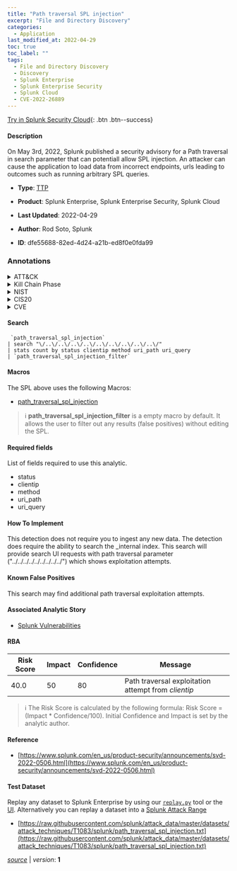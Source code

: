 ```yaml
---
title: "Path traversal SPL injection"
excerpt: "File and Directory Discovery"
categories:
  - Application
last_modified_at: 2022-04-29
toc: true
toc_label: ""
tags:
  - File and Directory Discovery
  - Discovery
  - Splunk Enterprise
  - Splunk Enterprise Security
  - Splunk Cloud
  - CVE-2022-26889
---
```




[Try in Splunk Security Cloud](https://www.splunk.com/en_us/cyber-security.html){: .btn .btn--success}

#### Description

On May 3rd, 2022, Splunk published a security advisory for a Path traversal in search parameter that can potentiall allow SPL injection. An attacker can cause the application to load data from incorrect endpoints, urls leading to outcomes such as running arbitrary SPL queries.

- **Type**: [TTP](https://github.com/splunk/security_content/wiki/Detection-Analytic-Types)
- **Product**: Splunk Enterprise, Splunk Enterprise Security, Splunk Cloud

- **Last Updated**: 2022-04-29
- **Author**: Rod Soto, Splunk
- **ID**: dfe55688-82ed-4d24-a21b-ed8f0e0fda99

### Annotations
<details>
  <summary>ATT&CK</summary>

<div markdown="1">

#### [ATT&CK](https://attack.mitre.org/)

| ID          | Technique   | Tactic         |
| ----------- | ----------- |--------------- |
| [T1083](https://attack.mitre.org/techniques/T1083/) | File and Directory Discovery | Discovery |

</div>
</details>


<details>
  <summary>Kill Chain Phase</summary>

<div markdown="1">

* Exploitation


</div>
</details>


<details>
  <summary>NIST</summary>

<div markdown="1">



</div>
</details>

<details>
  <summary>CIS20</summary>

<div markdown="1">

* CIS 3
* CIS 5
* CIS 16



</div>
</details>

<details>
  <summary>CVE</summary>

<div markdown="1">

| ID          | Summary | [CVSS](https://nvd.nist.gov/vuln-metrics/cvss) |
| ----------- | ----------- | -------------- |
| [CVE-2022-26889](https://nvd.nist.gov/vuln/detail/CVE-2022-26889) | In Splunk Enterprise versions before 8.1.2, the uri path to load a relative resource within a web page is vulnerable to path traversal. It allows an attacker to potentially inject arbitrary content into the web page (e.g., HTML Injection, XSS) or bypass SPL safeguards for risky commands. The attack is browser-based. An attacker cannot exploit the attack at will and requires the attacker to initiate a request within the victim&#39;s browser (e.g., phishing). | 5.1 |



</div>
</details>


#### Search

```
 `path_traversal_spl_injection` 
| search "\/..\/..\/..\/..\/..\/..\/..\/..\/..\/"  
| stats count by status clientip method uri_path uri_query 
| `path_traversal_spl_injection_filter`
```

#### Macros
The SPL above uses the following Macros:
* [path_traversal_spl_injection](https://github.com/splunk/security_content/blob/develop/macros/path_traversal_spl_injection.yml)

> :information_source:
> **path_traversal_spl_injection_filter** is a empty macro by default. It allows the user to filter out any results (false positives) without editing the SPL.



#### Required fields
List of fields required to use this analytic.
* status
* clientip
* method
* uri_path
* uri_query



#### How To Implement
This detection does not require you to ingest any new data. The detection does require the ability to search the _internal index. This search will provide search UI requests with path traversal parameter (&#34;../../../../../../../../../&#34;) which shows exploitation attempts.
#### Known False Positives
This search may find additional path traversal exploitation attempts.

#### Associated Analytic Story
* [Splunk Vulnerabilities](/stories/splunk_vulnerabilities)




#### RBA

| Risk Score  | Impact      | Confidence   | Message      |
| ----------- | ----------- |--------------|--------------|
| 40.0 | 50 | 80 | Path traversal exploitation attempt from $clientip$ |


> :information_source:
> The Risk Score is calculated by the following formula: Risk Score = (Impact * Confidence/100). Initial Confidence and Impact is set by the analytic author.


#### Reference

* [https://www.splunk.com/en_us/product-security/announcements/svd-2022-0506.html](https://www.splunk.com/en_us/product-security/announcements/svd-2022-0506.html)



#### Test Dataset
Replay any dataset to Splunk Enterprise by using our [`replay.py`](https://github.com/splunk/attack_data#using-replaypy) tool or the [UI](https://github.com/splunk/attack_data#using-ui).
Alternatively you can replay a dataset into a [Splunk Attack Range](https://github.com/splunk/attack_range#replay-dumps-into-attack-range-splunk-server)

* [https://raw.githubusercontent.com/splunk/attack_data/master/datasets/attack_techniques/T1083/splunk/path_traversal_spl_injection.txt](https://raw.githubusercontent.com/splunk/attack_data/master/datasets/attack_techniques/T1083/splunk/path_traversal_spl_injection.txt)



[*source*](https://github.com/splunk/security_content/tree/develop/detections/application/path_traversal_spl_injection.yml) \| *version*: **1**